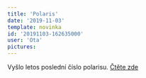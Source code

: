 ```yaml
---
title: 'Polaris'
date: '2019-11-03'
template: novinka
id: '20191103-162635000'
user: 'Ota'
pictures:
---
```

Vyšlo letos poslední číslo polarisu. [Čtěte zde](polaris) 
